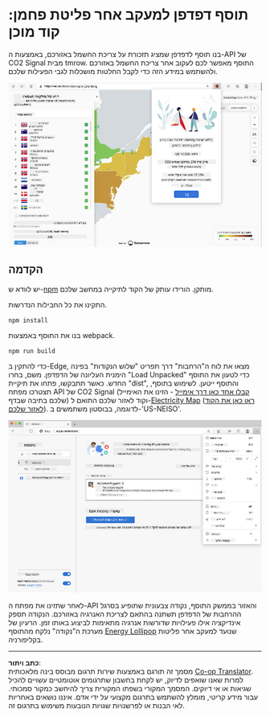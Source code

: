 <!--
CO_OP_TRANSLATOR_METADATA:
{
  "original_hash": "3f5e6821e0febccfc5d05e7c944d9e3d",
  "translation_date": "2025-08-27T20:54:33+00:00",
  "source_file": "5-browser-extension/solution/translation/README.ja.md",
  "language_code": "he"
}
-->
# תוסף דפדפן למעקב אחר פליטת פחמן: קוד מוכן

בנו תוסף לדפדפן שמציג תזכורת על צריכת החשמל באזורכם, באמצעות ה-API של CO2 Signal מבית tmrow. התוסף מאפשר לכם לעקוב אחר צריכת החשמל באזורכם ולהשתמש במידע הזה כדי לקבל החלטות מושכלות לגבי הפעילות שלכם.

![צילום מסך של התוסף](../../../../../translated_images/extension-screenshot.0e7f5bfa110e92e3875e1bc9405edd45a3d2e02963e48900adb91926a62a5807.he.png)

## הקדמה

יש לוודא ש-[npm](https://npmjs.com) מותקן. הורידו עותק של הקוד לתיקייה במחשב שלכם.

התקינו את כל החבילות הנדרשות.

```
npm install
```

בנו את התוסף באמצעות webpack.

```
npm run build
```

כדי להתקין ב-Edge, מצאו את לוח ה"הרחבות" דרך תפריט "שלוש הנקודות" בפינה הימנית העליונה של הדפדפן. משם, בחרו "Load Unpacked" כדי לטעון את התוסף החדש. כאשר תתבקשו, פתחו את תיקיית "dist", והתוסף ייטען. לשימוש בתוסף, תצטרכו מפתח API של CO2 Signal ([קבלו אחד כאן דרך אימייל](https://www.co2signal.com/) - הזינו את האימייל שלכם בתיבה שבדף) וקוד לאזור שלכם התואם ל-[Electricity Map](https://www.electricitymap.org/map) ([ראו כאן את הקוד לאזור שלכם](http://api.electricitymap.org/v3/zones)). לדוגמה, בבוסטון משתמשים ב-'US-NEISO'.

![התקנה](../../../../../translated_images/install-on-edge.78634f02842c48283726c531998679a6f03a45556b2ee99d8ff231fe41446324.he.png)

לאחר שתזינו את מפתח ה-API והאזור בממשק התוסף, נקודה צבעונית שתופיע בסרגל ההרחבות של הדפדפן תשתנה בהתאם לצריכת האנרגיה באזורכם. הנקודה תספק אינדיקציה אילו פעילויות שדורשות אנרגיה מתאימות לביצוע באותו זמן. הרעיון של מערכת ה"נקודה" נלקח מהתוסף [Energy Lollipop](https://energylollipop.com/) שנועד למעקב אחר פליטות בקליפורניה.

---

**כתב ויתור**:  
מסמך זה תורגם באמצעות שירות תרגום מבוסס בינה מלאכותית [Co-op Translator](https://github.com/Azure/co-op-translator). למרות שאנו שואפים לדיוק, יש לקחת בחשבון שתרגומים אוטומטיים עשויים להכיל שגיאות או אי דיוקים. המסמך המקורי בשפתו המקורית צריך להיחשב כמקור סמכותי. עבור מידע קריטי, מומלץ להשתמש בתרגום מקצועי על ידי אדם. איננו נושאים באחריות לאי הבנות או לפרשנויות שגויות הנובעות משימוש בתרגום זה.